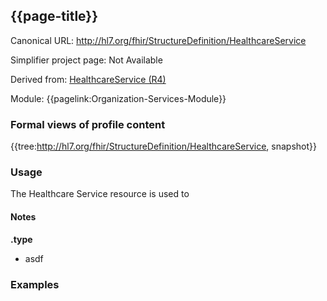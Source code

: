 ## {{page-title}}

Canonical URL: http://hl7.org/fhir/StructureDefinition/HealthcareService

Simplifier project page: Not Available

Derived from: [HealthcareService (R4)](http://hl7.org/fhir/R4/healthcareservice.html)

Module:  {{pagelink:Organization-Services-Module}}

### Formal views of profile content
{{tree:http://hl7.org/fhir/StructureDefinition/HealthcareService, snapshot}}


### Usage
The Healthcare Service resource is used to 

#### Notes

**.type**
- asdf




### Examples

